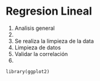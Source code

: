 # Regresion Lineal


1. Analisis general
2. 
3. Se realiza la limpieza de la data
4. Limpieza de datos
5. Validar la correlación
6. 

```
library(ggplot2)
```